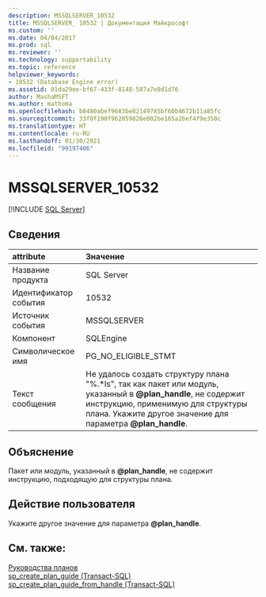 ```yaml
---
description: MSSQLSERVER_10532
title: MSSQLSERVER_ 10532 | Документация Майкрософт
ms.custom: ''
ms.date: 04/04/2017
ms.prod: sql
ms.reviewer: ''
ms.technology: supportability
ms.topic: reference
helpviewer_keywords:
- 10532 (Database Engine error)
ms.assetid: 01da29ee-bf67-433f-8148-587a7e8d1d76
author: MashaMSFT
ms.author: mathoma
ms.openlocfilehash: b8480abef9683be82149785bf60b4672b11a85fc
ms.sourcegitcommit: 33f0f190f962059826e002be165a2bef4f9e350c
ms.translationtype: HT
ms.contentlocale: ru-RU
ms.lasthandoff: 01/30/2021
ms.locfileid: "99197406"
---
```

# <a name="mssqlserver_10532"></a>MSSQLSERVER_10532
 [!INCLUDE [SQL Server](../../includes/applies-to-version/sqlserver.md)]
  
## <a name="details"></a>Сведения  
  
| attribute | Значение |  
| :-------- | :---- |  
|Название продукта|SQL Server|  
|Идентификатор события|10532|  
|Источник события|MSSQLSERVER|  
|Компонент|SQLEngine|  
|Символическое имя|PG_NO_ELIGIBLE_STMT|  
|Текст сообщения|Не удалось создать структуру плана "%.\*ls", так как пакет или модуль, указанный в **\@plan_handle**, не содержит инструкцию, применимую для структуры плана. Укажите другое значение для параметра **\@plan_handle**.|  
  
## <a name="explanation"></a>Объяснение  
Пакет или модуль, указанный в **\@plan_handle**, не содержит инструкцию, подходящую для структуры плана.  
  
## <a name="user-action"></a>Действие пользователя  
Укажите другое значение для параметра **\@plan_handle**.  
  
## <a name="see-also"></a>См. также:  
[Руководства планов](~/relational-databases/performance/plan-guides.md)  
[sp_create_plan_guide (Transact-SQL)](~/relational-databases/system-stored-procedures/sp-create-plan-guide-transact-sql.md)  
[sp_create_plan_guide_from_handle (Transact-SQL)](~/relational-databases/system-stored-procedures/sp-create-plan-guide-from-handle-transact-sql.md)  
  

